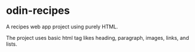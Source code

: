 # odin-recipes

A recipes web app project using purely HTML.

The project uses basic html tag likes heading, paragraph, images, links, and lists.

